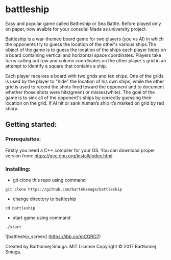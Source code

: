   # battleship
  
Easy and popular game called Battleship or Sea Battle. Before played only on paper, now avaible for your console!
Made as university project.

Battleship is a war-themed board game for two players (you vs AI) in which the opponents try to guess the location of the other's various ships.The object of the game is to guess the location of the ships each player hides on a board containing vertical and horizontal space coordinates. Players take turns calling out row and column coordinates on the other player's grid in an attempt to identify a square that contains a ship.
  
Each player receives a board with two grids and ten ships. One of the grids is used by the player to "hide" the location of his own ships, while the other grid is used to record the shots fired toward the opponent and to document whether those shots were hits(green) or misses(white). The goal of the game is to sink all of the opponent's ships by correctly guessing their location on the grid. If AI hit or sank human’s ship it’s marked on grid by red sharp.
  
  ## Getting started:
  
  ### Prerequisites:
  
  Firstly you need a C++ compiler for your OS.
  You can download proper version from: https://gcc.gnu.org/install/index.html
   
   ### Installing:
   * git clone this repo using command

`git clone https://github.com/barteksmuga/battleship`
   * change directory to battleship

`cd battleship`
* start game using command

`./start`

![battleship_screen]
(https://ibb.co/mCORO7)

Created by Bartłomiej Smuga.
  MIT License
  Copyright © 2017 Bartłomiej Smuga.

